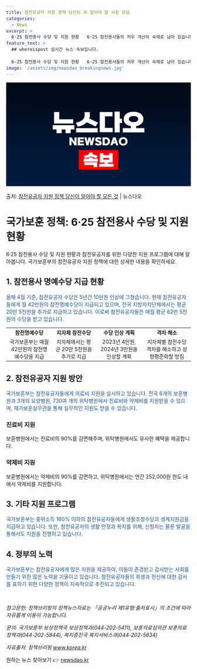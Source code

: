 ```yaml
---
title: 참전유공자 지원 정책 당신이 꼭 알아야 할 사항 모음
categories:
  - News
excerpt: >
  6·25 참전용사 수당 및 지원 현황   6·25 참전용사들의 처우 개선이 숙제로 남아 있습니다. 현재 약 …
feature_text: >
  ## whereispost 실시간 뉴스 속보입니다.

  6·25 참전용사 수당 및 지원 현황   6·25 참전용사들의 처우 개선이 숙제로 남아 있습니다. 현재 약 …
image: '/assets/img/newsdao_breakingnews.jpg'
---
```


![뉴스다오 속보](/assets/img/newsdao_breakingnews.jpg)

<p>출처: <a href="https://newsdao.kr/4124" rel="dofollow">참전유공자 지원 정책 당신이 알아야 할 모든 것</a> | 뉴스다오</p>

<h1>국가보훈 정책: 6·25 참전용사 수당 및 지원 현황</h1>

<p data-ke-size="size16">6·25 참전용사 수당 및 지원 현황과 참전유공자를 위한 다양한 지원 프로그램에 대해 알아봅니다. 국가보훈부의 참전유공자 지원 정책에 대한 상세한 내용을 확인하세요.</p>

<h2 data-ke-size="size26">1. 참전용사 명예수당 지급 현황</h2>
<p><span style="color: #1a5490;">올해 4월 기준, 참전유공자 수당은 5년간 10만원 인상에 그쳤습니다. 현재 참전유공자들에게 월 42만원의 참전명예수당이 지급되고 있으며, 전국 지방자치단체에서는 평균 20만 5천원을 추가로 지급하고 있습니다. 이로써 참전유공자들은 매월 평균 62만 5천원의 수당을 받고 있습니다.</span></p>

<table>
  <tr>
    <td style="text-align: center; height: 17px;"><b>참전명예수당</b></td>
    <td style="text-align: center; height: 17px;"><b>지자체 참전수당</b></td>
    <td style="text-align: center; height: 17px;"><b>수당 인상 계획</b></td>
    <td style="text-align: center; height: 17px;"><b>격차 해소</b></td>
  </tr>
  <tr>
    <td style="text-align: center; height: 17px;">국가보훈부는 매월 42만원의 참전명예수당을 지급</td>
    <td style="text-align: center; height: 17px;">지자체에서는 평균 20만 5천원을 추가로 지급</td>
    <td style="text-align: center; height: 17px;">2023년 4만원, 2024년 3만원을 인상할 계획</td>
    <td style="text-align: center; height: 17px;">지자체별 참전수당 격차를 해소하고 상향평준화할 방침</td>
  </tr>
</table>

<h2 data-ke-size="size26">2. 참전유공자 지원 방안</h2>
<p><span style="color: #1a5490;">국가보훈부는 참전유공자들에게 의료비 지원을 실시하고 있습니다. 전국 6개의 보훈병원과 3개의 요양병원, 730여 개의 위탁병원에서 진료비와 약제비를 지원받을 수 있으며, 재가보훈실무관을 통해 실무적인 지원도 받을 수 있습니다.</span></p>

<h3>진료비 지원</h3>
<p>보훈병원에서는 진료비의 90%를 감면해주며, 위탁병원에서도 유사한 혜택을 제공합니다.</p>

<h3>약제비 지원</h3>
<p>보훈병원에서는 약제비의 90%를 감면하고, 위탁병원에서는 연간 252,000원 한도 내에서 약제비를 지원합니다.</p>

<h2 data-ke-size="size26">3. 기타 지원 프로그램</h2>
<p><span style="color: #1a5490;">국가보훈부는 중위소득 160% 이하의 참전유공자들에게 생활조정수당과 생계지원금을 지급하고 있습니다. 또한, 참전유공자의 생활 안정과 복지를 위해, 신청자는 물론 발굴을 통해서도 지원을 진행하고 있습니다.</span></p>

<h2 data-ke-size="size26">4. 정부의 노력</h2>
<p><span style="color: #1a5490;">국가보훈부는 참전유공자에게 많은 지원을 제공하여, 이들이 존경받고 감사받는 사회를 만들기 위한 많은 노력을 기울이고 있습니다. 참전유공자들의 희생과 헌신에 대한 감사를 표하기 위한 다양한 정책이 지속적으로 추진되고 있습니다.</span></p>

<p data-ke-size="size16">&nbsp;</p>

<p><em>참고문헌: 정책브리핑의 정책뉴스자료는 「공공누리 제1유형:출처표시」의 조건에 따라 자유롭게 이용이 가능합니다.</em></p>

<p><em>문의: 국가보훈부 보상정책국 보상정책과(044-202-5411), 보훈의료심의관 보훈의료정책과(044-202-5844), 복지증진국 복지서비스과(044-202-5634)</em></p>

<p><em>자료출처: 정책브리핑 <a href="https://www.korea.kr">www.korea.kr</a></em></p> 

원하는 뉴스 찾아보기 👉 <a href="https://newsdao.kr" rel="dofollow">newsdao.kr</a>


